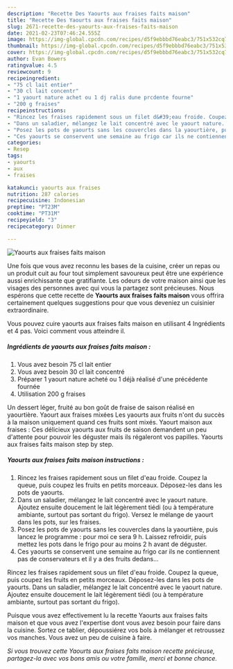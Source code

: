 ```yaml
---
description: "Recette Des Yaourts aux fraises faits maison"
title: "Recette Des Yaourts aux fraises faits maison"
slug: 2671-recette-des-yaourts-aux-fraises-faits-maison
date: 2021-02-23T07:46:24.555Z
image: https://img-global.cpcdn.com/recipes/d5f9ebbbd76eabc3/751x532cq70/yaourts-aux-fraises-faits-maison-photo-principale-de-la-recette.jpg
thumbnail: https://img-global.cpcdn.com/recipes/d5f9ebbbd76eabc3/751x532cq70/yaourts-aux-fraises-faits-maison-photo-principale-de-la-recette.jpg
cover: https://img-global.cpcdn.com/recipes/d5f9ebbbd76eabc3/751x532cq70/yaourts-aux-fraises-faits-maison-photo-principale-de-la-recette.jpg
author: Evan Bowers
ratingvalue: 4.5
reviewcount: 9
recipeingredient:
- "75 cl lait entier"
- "30 cl lait concentr"
- "1 yaourt nature achet ou 1 dj ralis dune prcdente fourne"
- "200 g fraises"
recipeinstructions:
- "Rincez les fraises rapidement sous un filet d&#39;eau froide. Coupez la queue, puis coupez les fruits en petits morceaux. Déposez-les dans les pots de yaourts."
- "Dans un saladier, mélangez le lait concentré avec le yaourt nature. Ajoutez ensuite doucement le lait légèrement tiédi (ou à température ambiante, surtout pas sortant du frigo). Versez le mélange de yaourt dans les pots, sur les fraises."
- "Posez les pots de yaourts sans les couvercles dans la yaourtière, puis lancez le programme : pour moi ce sera 9 h. Laissez refroidir, puis mettez les pots dans le frigo pour au moins 2 h avant de déguster."
- "Ces yaourts se conservent une semaine au frigo car ils ne contiennent pas de conservateurs et il y a des fruits dedans..."
categories:
- Resep
tags:
- yaourts
- aux
- fraises

katakunci: yaourts aux fraises 
nutrition: 287 calories
recipecuisine: Indonesian
preptime: "PT23M"
cooktime: "PT31M"
recipeyield: "3"
recipecategory: Dinner

---
```



![Yaourts aux fraises faits maison](https://img-global.cpcdn.com/recipes/d5f9ebbbd76eabc3/751x532cq70/yaourts-aux-fraises-faits-maison-photo-principale-de-la-recette.jpg)

Une fois que vous avez reconnu les bases de la cuisine, créer un repas ou un produit cuit au four tout simplement savoureux peut être une expérience aussi enrichissante que gratifiante. Les odeurs de votre maison ainsi que les visages des personnes avec qui vous la partagez sont précieuses. Nous espérons que cette recette de <strong> Yaourts aux fraises faits maison </strong> vous offrira certainement quelques suggestions pour que vous deveniez un cuisinier extraordinaire.

<!--inarticleads1-->

Vous pouvez cuire yaourts aux fraises faits maison en utilisant 4 Ingrédients et 4 pas. Voici comment vous atteindre il.

##### Ingrédients de yaourts aux fraises faits maison :

1. Vous avez besoin 75 cl lait entier
1. Vous avez besoin 30 cl lait concentré
1. Préparer 1 yaourt nature acheté ou 1 déjà réalisé d&#39;une précédente fournée
1. Utilisation 200 g fraises


Un dessert léger, fruité au bon goût de fraise de saison réalisé en yaourtière. Yaourt aux fraises mixées Les yaourts aux fruits n&#39;ont du succès à la maison uniquement quand ces fruits sont mixés. Yaourt maison aux fraises : Ces délicieux yaourts aux fruits de saison demandent un peu d&#39;attente pour pouvoir les déguster mais ils régaleront vos papilles. Yaourts aux fraises faits maison step by step. 

<!--inarticleads2-->

##### Yaourts aux fraises faits maison instructions :

1. Rincez les fraises rapidement sous un filet d&#39;eau froide. Coupez la queue, puis coupez les fruits en petits morceaux. Déposez-les dans les pots de yaourts.
1. Dans un saladier, mélangez le lait concentré avec le yaourt nature. Ajoutez ensuite doucement le lait légèrement tiédi (ou à température ambiante, surtout pas sortant du frigo). Versez le mélange de yaourt dans les pots, sur les fraises.
1. Posez les pots de yaourts sans les couvercles dans la yaourtière, puis lancez le programme : pour moi ce sera 9 h. Laissez refroidir, puis mettez les pots dans le frigo pour au moins 2 h avant de déguster.
1. Ces yaourts se conservent une semaine au frigo car ils ne contiennent pas de conservateurs et il y a des fruits dedans...


Rincez les fraises rapidement sous un filet d&#39;eau froide. Coupez la queue, puis coupez les fruits en petits morceaux. Déposez-les dans les pots de yaourts. Dans un saladier, mélangez le lait concentré avec le yaourt nature. Ajoutez ensuite doucement le lait légèrement tiédi (ou à température ambiante, surtout pas sortant du frigo). 

<!--inarticleads1-->

<p>
Puisque vous avez effectivement lu la recette Yaourts aux fraises faits maison et que vous avez l'expertise dont vous avez besoin pour faire dans la cuisine. Sortez ce tablier, dépoussiérez vos bols à mélanger et retroussez vos manches. Vous avez un peu de cuisine à faire.
</p>

<p>
<i>Si vous trouvez cette Yaourts aux fraises faits maison recette précieuse, partagez-la avec vos bons amis ou votre famille, merci et bonne chance.</i>
</p>
